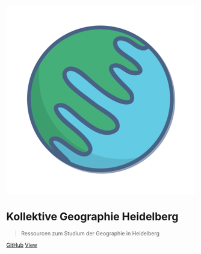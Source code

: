 ![logo](favicon-earth.svg)

# Kollektive Geographie Heidelberg

> Ressourcen zum Studium der Geographie in Heidelberg

[GitHub](https://github.com/Kollektive-Geographie-Heidelberg/Kollektive-Geographie-Heidelberg)
[View](?id=Kollektive-Geographie-Heideberg)
